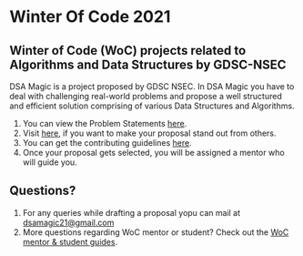 # Winter Of Code 2021 

## Winter of Code (WoC) projects related to Algorithms and Data Structures by GDSC-NSEC
DSA Magic is a project proposed by GDSC NSEC. In DSA Magic you have to deal with challenging real-world problems and propose 
a well structured and efficient solution comprising of various Data Structures and Algorithms. 
1. You can view the Problem Statements [here](https://github.com/dscnsec/DSA-Magic/blob/main/IDEA.md). 
2. Visit [here](https://github.com/dscnsec/DSA-Magic/blob/main/CONTRIBUTING.md#points-to-be-noted-while-writing-a-proposal), if you want to make your proposal stand out from others.
3. You can get the contributing guidelines [here](https://github.com/dscnsec/DSA-Magic/blob/main/CONTRIBUTING.md#getting-started).
4. Once your proposal gets selected, you will be assigned a mentor who will guide you.


## Questions?
1. For any queries while drafting a proposal yopu can mail at dsamagic21@gmail.com
2. More questions regarding WoC mentor or student? Check out the [WoC mentor & student guides](https://winterofcode.com/).
